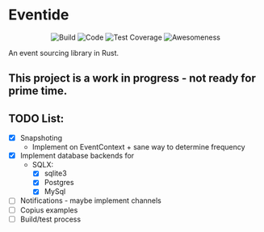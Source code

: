 # Eventide
<div align="center">

![Build](https://seddy.com/cicd/x339z/build.svg)
![Code](https://seddy.com/cicd/x339z/code.svg)
![Test Coverage](https://seddy.com/cicd/x339z/coverage.svg)
![Awesomeness](https://seddy.com/cicd/x339z/awesome.svg)

</div>

An event sourcing library in Rust.

## This project is a work in progress - not ready for prime time.

## TODO List:
- [X] Snapshoting
    - Implement on EventContext + sane way to determine frequency 
- [X] Implement database backends for
    - SQLX:
        - [X] sqlite3
        - [X] Postgres
        - [X] MySql
- [ ] Notifications - maybe implement channels
- [ ] Copius examples
- [ ] Build/test process
